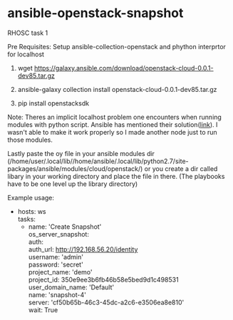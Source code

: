 # ansible-openstack-snapshot
RHOSC task 1

Pre Requisites: Setup ansible-collection-openstack and phython interprtor for localhost

1) wget https://galaxy.ansible.com/download/openstack-cloud-0.0.1-dev85.tar.gz

2) ansible-galaxy collection install openstack-cloud-0.0.1-dev85.tar.gz

3) pip install openstacksdk


Note: Theres an implicit localhost problem one encounters when running modules with python script. Ansible has mentioned their solution([link](https://docs.ansible.com/ansible/latest/inventory/implicit_localhost.html)). I wasn't able to make it work  properly so I made another node just to run those modules.

Lastly paste the oy file in your ansible modules dir (/home/user/.local/lib//home/ansible/.local/lib/python2.7/site-packages/ansible/modules/cloud/openstack/) or you create a dir called libary in your working directory and place the file in there. (The playbooks have to be one level up the library directory)

Example usage:<br>

- hosts: ws <br>
  tasks: <br>
  - name: 'Create Snapshot' <br>
    os_server_snapshot:<br>
        auth:<br>
            auth_url: http://192.168.56.20/identity<br>
            username: 'admin'<br>
            password: 'secret'<br>
            project_name: 'demo'<br>
            project_id: 350e9ee3b6fb46b58e5bed9d1c498531<br>
            user_domain_name: 'Default'<br>
        name: 'snapshot-4'<br>
        server: 'cf50b65b-46c3-45dc-a2c6-e3506ea8e810'<br>
        wait: True<br>

